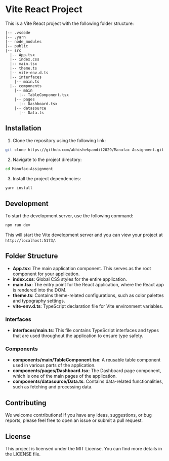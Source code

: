 
# Vite React Project

This is a Vite React project with the following folder structure:

```
|-- .vscode
|-- .yarn
|-- node_modules
|-- public
|-- src
  |-- App.tsx
  |-- index.css
  |-- main.tsx
  |-- theme.ts
  |-- vite-env.d.ts
  |-- interfaces
    |-- main.ts
  |-- components
    |-- main
      |-- TableComponent.tsx
    |-- pages
      |-- Dashboard.tsx
    |-- datasource
      |-- Data.ts
```

## Installation

1. Clone the repository using the following link:

```bash
git clone https://github.com/abhishekpandit2029/Manufac-Assignment.git
```

2. Navigate to the project directory:

```bash
cd Manufac-Assignment
```

3. Install the project dependencies:

```bash
yarn install
```

## Development

To start the development server, use the following command:

```bash
npm run dev
```

This will start the Vite development server and you can view your project at `http://localhost:5173/`.

## Folder Structure

- **App.tsx**: The main application component. This serves as the root component for your application.
- **index.css**: Global CSS styles for the entire application.
- **main.tsx**: The entry point for the React application, where the React app is rendered into the DOM.
- **theme.ts**: Contains theme-related configurations, such as color palettes and typography settings.
- **vite-env.d.ts**: TypeScript declaration file for Vite environment variables.

### Interfaces
- **interfaces/main.ts**: This file contains TypeScript interfaces and types that are used throughout the application to ensure type safety.

### Components
- **components/main/TableComponent.tsx**: A reusable table component used in various parts of the application.
- **components/pages/Dashboard.tsx**: The Dashboard page component, which is one of the main pages of the application.
- **components/datasource/Data.ts**: Contains data-related functionalities, such as fetching and processing data.

## Contributing

We welcome contributions! If you have any ideas, suggestions, or bug reports, please feel free to open an issue or submit a pull request.

## License

This project is licensed under the MIT License. You can find more details in the LICENSE file.
